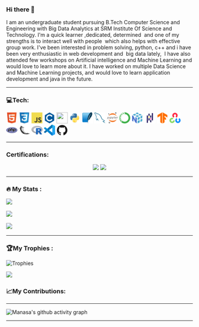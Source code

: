 ### Hi there 👋

I am an undergraduate student pursuing B.Tech Computer Science and Engineering with Big Data Analytics at SRM Institute Of Science and Technology. I'm a quick learner ,dedicated, determined  and one of my strengths is to interact well with people  which also helps with effective group work. I've been interested in problem solving, python, c++ and i have been very enthusiastic in web development and  big data lately,  I have also attended few workshops on Artificial intelligence and Machine Learning and would love to learn more about it. I have worked on multiple Data Science and Machine Learning projects, and would love to learn application development and java in the future.

---

### 💻Tech:

<img src='https://github.com/devicons/devicon/blob/master/icons/html5/html5-original.svg' width=30 height=30/> <img src='https://github.com/devicons/devicon/blob/master/icons/css3/css3-original.svg' width=30 height=30/> <img src='https://github.com/devicons/devicon/blob/master/icons/javascript/javascript-original.svg' width=30 height=30/> <img src='https://github.com/devicons/devicon/blob/master/icons/c/c-plain.svg' width=30 height=30/> 
<img src='https://user-images.githubusercontent.com/25181517/192106073-90fffafe-3562-4ff9-a37e-c77a2da0ff58.png' width=30 height=30/> <img src='https://github.com/devicons/devicon/blob/master/icons/python/python-original.svg' width=30 height=30/> <img src='https://github.com/devicons/devicon/blob/master/icons/sqlite/sqlite-original.svg' width=30 height=30/> <img src='https://github.com/devicons/devicon/blob/master/icons/mysql/mysql-original.svg' width=30 height=30/> <img src='https://github.com/devicons/devicon/blob/master/icons/jupyter/jupyter-original-wordmark.svg' width=30 height=30/> <img src='https://github.com/devicons/devicon/blob/master/icons/anaconda/anaconda-original.svg' width=30 height=30/> <img src='https://github.com/devicons/devicon/blob/master/icons/numpy/numpy-original.svg' width=30 height=30/> <img src='https://github.com/devicons/devicon/blob/master/icons/pandas/pandas-original.svg' width=30 height=30/> <img src='https://github.com/devicons/devicon/blob/master/icons/tensorflow/tensorflow-original.svg' width=30 height=30/> <img src='https://github.com/devicons/devicon/blob/master/icons/opencv/opencv-original.svg' width=30 height=30/> <img src='https://github.com/devicons/devicon/blob/master/icons/php/php-original.svg' width=30 height=30/> <img src='https://github.com/devicons/devicon/blob/master/icons/flask/flask-original.svg' width=30 height=30/> <img src='https://github.com/devicons/devicon/blob/master/icons/r/r-original.svg' width=30 height=30/> <img src='https://github.com/devicons/devicon/blob/master/icons/vscode/vscode-original.svg' width=30 height=30/> <img src='https://github.com/devicons/devicon/blob/master/icons/github/github-original.svg' width=30 height=30/> 

---

### Certifications:

<p align="center">
  <img src="https://img.shields.io/badge/Coursera-0056D2?style=plastic&logo=Coursera&logoColor=white" height=30>
  <img src="https://img.shields.io/badge/Amazon_AWS-FF9900?style=plastic&logo=amazonaws&logoColor=white" height=30>
</p>

---

### :fire: My Stats :

<img src="https://github-readme-stats.vercel.app/api?username=Manasa2506&show_icons=true&theme=radical"/>

<a href="https://git.io/streak-stats"><img src="https://streak-stats.demolab.com?user=Manasa2506&theme=dark"/></a>


<img src="https://github-readme-stats.vercel.app/api/top-langs?username=Manasa2506&theme=radical"/>

---

### 🏆My Trophies :

![Trophies](https://github-profile-trophy.vercel.app/?username=Manasa2506&theme=onestar)

![](https://komarev.com/ghpvc/?username=Manasa2506)

### 📈My Contributions:

<hr>

![Manasa's github activity graph](https://github-readme-activity-graph.cyclic.app/graph?username=Manasa2506&bg_color=000000&color=ffffff&line=c800ff&point=ffffff&area=true&hide_border=true)

<hr>



<!--
**Manasa2506/Manasa2506** is a ✨ _special_ ✨ repository because its `README.md` (this file) appears on your GitHub profile.

Here are some ideas to get you started:

- 🔭 I’m currently working on ...
- 🌱 I’m currently learning ...
- 👯 I’m looking to collaborate on ...
- 🤔 I’m looking for help with ...
- 💬 Ask me about ...
- 📫 How to reach me: ...
- 😄 Pronouns: ...
- ⚡ Fun fact: ...
-->
